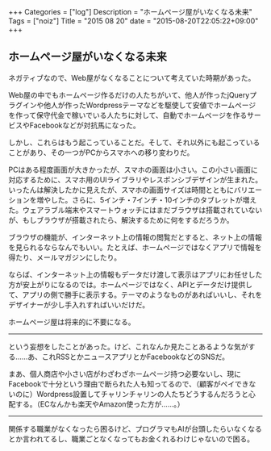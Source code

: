 +++
Categories = ["log"]
Description = "ホームページ屋がいなくなる未来"
Tags = ["noiz"]
Title = "2015 08 20"
date = "2015-08-20T22:05:22+09:00"
+++

## ホームページ屋がいなくなる未来
ネガティブなので、Web屋がなくなることについて考えていた時期があった。

Web屋の中でもホームページ作るだけの人たちがいて、他人が作ったjQueryプラグインや他人が作ったWordpressテーマなどを駆使して安値でホームページを作って保守代金で稼いでいる人たちに対して、自動でホームページを作るサービスやFacebookなどが対抗馬になった。

しかし、これらはもう起こっていることだ。そして、それ以外にも起こっていることがあり、その一つがPCからスマホへの移り変わりだ。

PCはある程度画面が大きかったが、スマホの画面は小さい。この小さい画面に対応するために、スマホ用のUIライブラリやレスポンシブデザインが生まれた。いったんは解決したかに見えたが、スマホの画面サイズは時間とともにバリエーションを増やした。さらに、5インチ・7インチ・10インチのタブレットが増えた。ウェアラブル端末やスマートウォッチにはまだブラウザは搭載されていないが、もしブラウザが搭載されたら、解決するために何をするだろうか。

ブラウザの機能が、インターネット上の情報の閲覧だとすると、ネット上の情報を見られるならなんでもいい。たとえば、ホームページではなくアプリで情報を得たり、メールマガジンにしたり。

ならば、インターネット上の情報もデータだけ渡して表示はアプリにお任せした方が安上がりになるのでは。ホームページではなく、APIとデータだけ提供して、アプリの側で勝手に表示する。テーマのようなものがあればいいし、それをデザイナーが少し手入れすればいいだけだ。

ホームページ屋は将来的に不要になる。

----

という妄想をしたことがあった。けど、これなんか見たことあるような気がする……あ、これRSSとかニュースアプリとかFacebookなどのSNSだ。

まあ、個人商店や小さい店がわざわざホームページ持つ必要ないし、現にFacebookで十分という理由で断られた人も知ってるので、（顧客がペイできないのに）Wordpress設置してチャリンチャリンの人たちどうするんだろうと心配する。（ECなんかも楽天やAmazon使った方が……。）

----

関係する職業がなくなったら困るけど、プログラマもAIが台頭したらいなくなるとか言われてるし、職業ごとなくなってもお金くれるわけじゃないので困る。